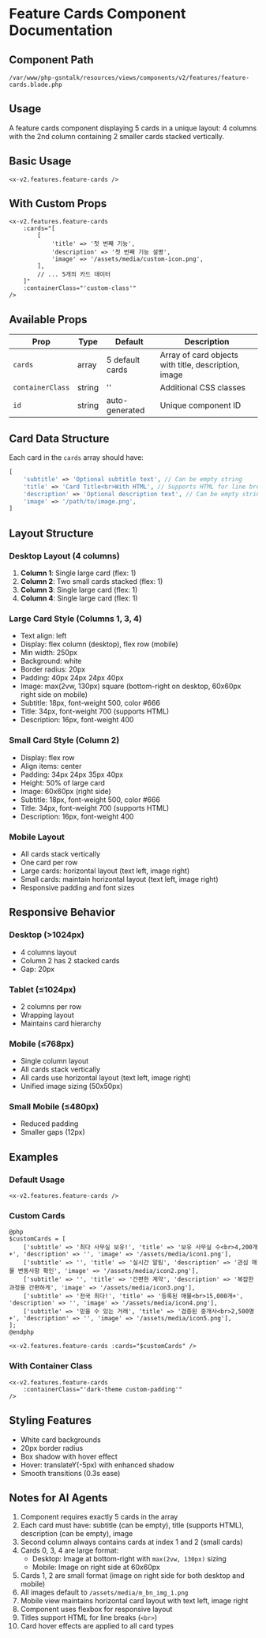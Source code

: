 # Feature Cards Component Documentation

## Component Path
`/var/www/php-gsntalk/resources/views/components/v2/features/feature-cards.blade.php`

## Usage
A feature cards component displaying 5 cards in a unique layout: 4 columns with the 2nd column containing 2 smaller cards stacked vertically.

## Basic Usage
```blade
<x-v2.features.feature-cards />
```

## With Custom Props
```blade
<x-v2.features.feature-cards 
    :cards="[
        [
            'title' => '첫 번째 기능',
            'description' => '첫 번째 기능 설명',
            'image' => '/assets/media/custom-icon.png',
        ],
        // ... 5개의 카드 데이터
    ]"
    :containerClass="'custom-class'"
/>
```

## Available Props

| Prop | Type | Default | Description |
|------|------|---------|-------------|
| `cards` | array | 5 default cards | Array of card objects with title, description, image |
| `containerClass` | string | '' | Additional CSS classes |
| `id` | string | auto-generated | Unique component ID |

## Card Data Structure
Each card in the `cards` array should have:
```php
[
    'subtitle' => 'Optional subtitle text', // Can be empty string
    'title' => 'Card Title<br>With HTML', // Supports HTML for line breaks
    'description' => 'Optional description text', // Can be empty string
    'image' => '/path/to/image.png',
]
```

## Layout Structure

### Desktop Layout (4 columns)
1. **Column 1**: Single large card (flex: 1)
2. **Column 2**: Two small cards stacked (flex: 1)
3. **Column 3**: Single large card (flex: 1)
4. **Column 4**: Single large card (flex: 1)

### Large Card Style (Columns 1, 3, 4)
- Text align: left
- Display: flex column (desktop), flex row (mobile)
- Min width: 250px
- Background: white
- Border radius: 20px
- Padding: 40px 24px 24px 40px
- Image: max(2vw, 130px) square (bottom-right on desktop, 60x60px right side on mobile)
- Subtitle: 18px, font-weight 500, color #666
- Title: 34px, font-weight 700 (supports HTML)
- Description: 16px, font-weight 400

### Small Card Style (Column 2)
- Display: flex row
- Align items: center
- Padding: 34px 24px 35px 40px
- Height: 50% of large card
- Image: 60x60px (right side)
- Subtitle: 18px, font-weight 500, color #666
- Title: 34px, font-weight 700 (supports HTML)
- Description: 16px, font-weight 400

### Mobile Layout
- All cards stack vertically
- One card per row
- Large cards: horizontal layout (text left, image right)
- Small cards: maintain horizontal layout (text left, image right)
- Responsive padding and font sizes

## Responsive Behavior

### Desktop (>1024px)
- 4 columns layout
- Column 2 has 2 stacked cards
- Gap: 20px

### Tablet (≤1024px)
- 2 columns per row
- Wrapping layout
- Maintains card hierarchy

### Mobile (≤768px)
- Single column layout
- All cards stack vertically
- All cards use horizontal layout (text left, image right)
- Unified image sizing (50x50px)

### Small Mobile (≤480px)
- Reduced padding
- Smaller gaps (12px)

## Examples

### Default Usage
```blade
<x-v2.features.feature-cards />
```

### Custom Cards
```blade
@php
$customCards = [
    ['subtitle' => '최다 사무실 보유!', 'title' => '보유 사무실 수<br>4,200개+', 'description' => '', 'image' => '/assets/media/icon1.png'],
    ['subtitle' => '', 'title' => '실시간 알림', 'description' => '관심 매물 변동사항 확인', 'image' => '/assets/media/icon2.png'],
    ['subtitle' => '', 'title' => '간편한 계약', 'description' => '복잡한 과정을 간편하게', 'image' => '/assets/media/icon3.png'],
    ['subtitle' => '전국 최다!', 'title' => '등록된 매물<br>15,000개+', 'description' => '', 'image' => '/assets/media/icon4.png'],
    ['subtitle' => '믿을 수 있는 거래', 'title' => '검증된 중개사<br>2,500명+', 'description' => '', 'image' => '/assets/media/icon5.png'],
];
@endphp

<x-v2.features.feature-cards :cards="$customCards" />
```

### With Container Class
```blade
<x-v2.features.feature-cards 
    :containerClass="'dark-theme custom-padding'"
/>
```

## Styling Features
- White card backgrounds
- 20px border radius
- Box shadow with hover effect
- Hover: translateY(-5px) with enhanced shadow
- Smooth transitions (0.3s ease)

## Notes for AI Agents
1. Component requires exactly 5 cards in the array
2. Each card must have: subtitle (can be empty), title (supports HTML), description (can be empty), image
3. Second column always contains cards at index 1 and 2 (small cards)
4. Cards 0, 3, 4 are large format:
   - Desktop: Image at bottom-right with `max(2vw, 130px)` sizing
   - Mobile: Image on right side at 60x60px
5. Cards 1, 2 are small format (image on right side for both desktop and mobile)
6. All images default to `/assets/media/m_bn_img_1.png`
7. Mobile view maintains horizontal card layout with text left, image right
8. Component uses flexbox for responsive layout
9. Titles support HTML for line breaks (`<br>`)
10. Card hover effects are applied to all card types